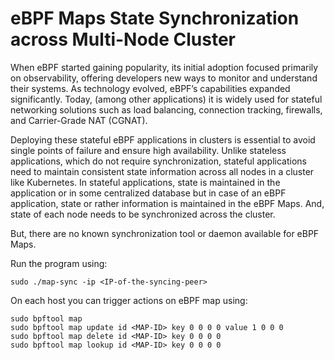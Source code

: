 # eBPF Maps State Synchronization across Multi-Node Cluster

When eBPF started gaining popularity, its initial adoption focused primarily on observability, offering developers new ways to monitor and understand their systems. As technology evolved, eBPF’s capabilities expanded significantly. Today, (among other applications) it is widely used for stateful networking solutions such as load balancing, connection tracking, firewalls, and Carrier-Grade NAT (CGNAT).

Deploying these stateful eBPF applications in clusters is essential to avoid single points of failure and ensure high availability. Unlike stateless applications, which do not require synchronization, stateful applications need to maintain consistent state information across all nodes in a cluster like Kubernetes. In stateful applications, state is maintained in the application or in some centralized database but in case of an eBPF application, state or rather information is maintained in the eBPF Maps. And, state of each node needs to be synchronized across the cluster.

But, there are no known synchronization tool or daemon available for eBPF Maps.

Run the program using:

```
sudo ./map-sync -ip <IP-of-the-syncing-peer>
```

On each host you can trigger actions on eBPF map using:

```
sudo bpftool map
sudo bpftool map update id <MAP-ID> key 0 0 0 0 value 1 0 0 0
sudo bpftool map delete id <MAP-ID> key 0 0 0 0
sudo bpftool map lookup id <MAP-ID> key 0 0 0 0
```
